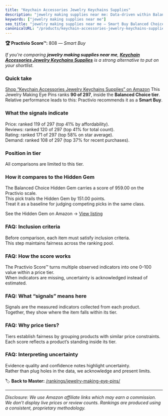 ```yaml
---
title: "Keychain Accessories Jewelry Keychains Supplies"
description: "jewelry making supplies near me: Data-driven within Balanced Choice ranking using the Practivio Score™. Positioned by quality, value, demand, findability, mome…"
keywords: ["jewelry making supplies near me"]
seo_title: "jewelry making supplies near me — Smart Buy Balanced Choice (2025)"
canonicalURL: "/products/keychain-accessories-jewelry-keychains-supplies-B0C5N1V518/"
---
```


**🏆 Practivio Score™:** 808 — _Smart Buy_


*If you're comparing **jewelry making supplies near me**, **[Keychain Accessories Jewelry Keychains Supplies](https://www.amazon.com/dp/B0C5N1V518?tag=practivio-20)** is a strong alternative to put on your shortlist.*
### Quick take
[Shop “Keychain Accessories Jewelry Keychains Supplies” on Amazon](https://www.amazon.com/dp/B0C5N1V518?tag=practivio-20)
This Jewelry Making Eye Pins ranks **90 of 297**, inside the **Balanced Choice tier**.  
Relative performance leads to this: Practivio recommends it as a **Smart Buy**.

### What the signals indicate
Price: ranked 119 of 297 (top 41% by affordability).  
Reviews: ranked 120 of 297 (top 41% for total count).  
Rating: ranked 171 of 297 (top 58% on star average).  
Demand: ranked 108 of 297 (top 37% for recent purchases).

### Position in tier
All comparisons are limited to this tier.

### How it compares to the Hidden Gem
The Balanced Choice Hidden Gem carries a score of 959.00 on the Practivio scale.  
This pick trails the Hidden Gem by 151.00 points.  
Treat it as a baseline for judging competing picks in the same class.  

See the Hidden Gem on Amazon → [View listing](https://www.amazon.com/dp/B0B4JPSQLG?tag=practivio-20)

### FAQ: Inclusion criteria
Before comparison, each item must satisfy inclusion criteria.  
This step maintains fairness across the ranking pool.

### FAQ: How the score works
The Practivio Score™ turns multiple observed indicators into one 0–100 value within a price tier.  
When indicators are missing, uncertainty is acknowledged instead of estimated.

### FAQ: What “signals” means here
Signals are the measured indicators collected from each product.  
Together, they show where the item falls within its tier.

### FAQ: Why price tiers?
Tiers establish fairness by grouping products with similar price constraints.  
Each score reflects a product’s standing inside its tier.

### FAQ: Interpreting uncertainty
Evidence quality and confidence notes highlight uncertainty.  
Rather than plug holes in the data, we acknowledge and present limits.


🏷️ **Back to Master:** [/rankings/jewelry-making-eye-pins/](/rankings/jewelry-making-eye-pins/)

---
_Disclosure: We use Amazon affiliate links which may earn a commission. We don’t display live prices or review counts. Rankings are produced using a consistent, proprietary methodology._

